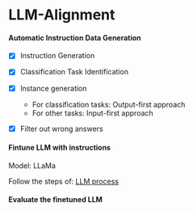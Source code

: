 # LLM-Alignment

#### Automatic Instruction Data Generation

- [x] Instruction Generation
- [x] Classification Task Identification
- [x] Instance generation
  - For classification tasks: Output-first approach
  - For other tasks: Input-first approach

- [x] Filter out wrong answers

#### Fintune LLM with instructions

Model: LLaMa

Follow the steps of: [LLM process](GPU.md)

#### Evaluate the finetuned LLM